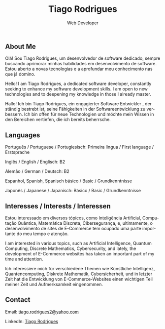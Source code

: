 <html lang="en">
<head>
    <meta charset="UTF-8">
    <meta name="viewport" content="width=device-width, initial-scale=1.0">
    <meta name="description" content="Tiago Rodrigues - Web Developer passionate about AI, Quantum Computing, Cybersecurity, and more.">
    <title>Tiago Rodrigues - Web Developer</title>
    <link rel="stylesheet" href="styles.css">
</head>
<body>
    <header>
        <h1>Tiago Rodrigues</h1>
        <p>Web Developer</p>
    </header>

<section id="about">
    <h2>About Me</h2>
    <p lang="pt">Olá! Sou Tiago Rodrigues, um desenvolvedor de software dedicado, sempre buscando aprimorar minhas habilidades em desenvolvimento de software. Estou aberto a novas tecnologias e a aprofundar meu conhecimento nas que já domino.</p>
    <p>Hello! I am Tiago Rodrigues, a dedicated software developer, constantly seeking to enhance my software development skills. I am open to new technologies and to deepening my knowledge in those I already master.</p>
    <p lang="de">Hallo! Ich bin Tiago Rodrigues, ein engagierter Software Entwickler , der ständig bestrebt ist, seine Fähigkeiten in der Softwareentwicklung zu verbessern. Ich bin offen für neue Technologien und möchte mein Wissen in den Bereichen vertiefen, die ich bereits beherrsche.</p>
</section>

<section id="languages">
    <h2>Languages</h2>
    <p>Português / Portuguese / Portugiesisch: Primeira lingua / First language / Erstsprache</p>
    <p>Inglês / English / Englisch: B2</p>
    <p>Alemão / German / Deutsch: B2</p>
    <p>Espanhol, Spanish, Spanisch básico / Basic / Grundkenntnisse</p>
    <p>Japonês / Japanese / Japanisch: Básico / Basic / Grundkenntnisse</p>
</section>
    
<section id="interests">
    <h2>Interesses / Interests / Interessen</h2>
    <p lang="pt">Estou interessado em diversos tópicos, como Inteligência Artificial, Computação Quântica, Matemática Discreta, Cibersegurança, e, ultimamente, o desenvolvimento de sites de E-Commerce tem ocupado uma parte importante do meu tempo e atenção.</p>
    <p>I am interested in various topics, such as Artificial Intelligence, Quantum Computing, Discrete Mathematics, Cybersecurity, and lately, the development of E-Commerce websites has taken an important part of my time and attention.</p>
    <p lang="de">Ich interessiere mich für verschiedene Themen wie Künstliche Intelligenz, Quantencomputing, Diskrete Mathematik, Cybersicherheit, und in letzter Zeit hat die Entwicklung von E-Commerce-Websites einen wichtigen Teil meiner Zeit und Aufmerksamkeit eingenommen.</p>
</section>
    
<section id="contact">
    <h2>Contact</h2>
    <p>Email: <a href="mailto:tiago.rodrigues2@yahoo.com">tiago.rodrigues2@yahoo.com</a></p>
    <p>LinkedIn: <a href="https://www.linkedin.com/in/tiago-r-074105226/" target="_blank" rel="noopener noreferrer">Tiago Rodrigues</a></p>
</section>

<script src="script.js"></script>
</body>
</html>
